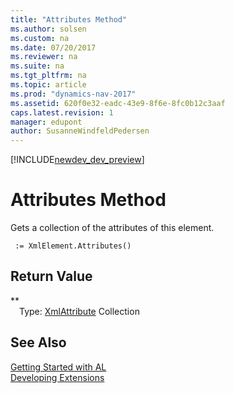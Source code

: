 ```yaml
---
title: "Attributes Method"
ms.author: solsen
ms.custom: na
ms.date: 07/20/2017
ms.reviewer: na
ms.suite: na
ms.tgt_pltfrm: na
ms.topic: article
ms.prod: "dynamics-nav-2017"
ms.assetid: 620f0e32-eadc-43e9-8f6e-8fc0b12c3aaf
caps.latest.revision: 1
manager: edupont
author: SusanneWindfeldPedersen
---
```


[!INCLUDE[newdev_dev_preview](../includes/newdev_dev_preview.md)]

# Attributes Method
Gets a collection of the attributes of this element.  
```  
 := XmlElement.Attributes()  
```  
## Return Value
**  
&emsp;Type: [XmlAttribute](xmlattribute-class.md) Collection  
  
## See Also
[Getting Started with AL](../devenv-get-started.md)  
[Developing Extensions](../devenv-dev-overview.md)  

